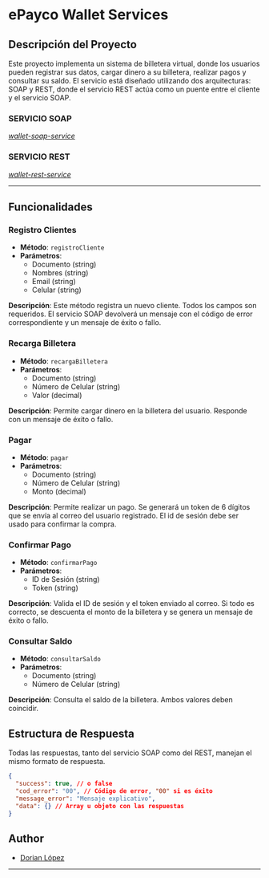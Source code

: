 # ePayco Wallet Services

## Descripción del Proyecto

Este proyecto implementa un sistema de billetera virtual, donde los usuarios pueden registrar sus datos, cargar dinero a su billetera, realizar pagos y consultar su saldo. El servicio está diseñado utilizando dos arquitecturas: SOAP y REST, donde el servicio REST actúa como un puente entre el cliente y el servicio SOAP.

### SERVICIO SOAP

*[wallet-soap-service](wallet-soap-service)*

### SERVICIO REST

*[wallet-rest-service](wallet-rest-service)*

---

## Funcionalidades

### Registro Clientes

- **Método**: `registroCliente`
- **Parámetros**:
  - Documento (string)
  - Nombres (string)
  - Email (string)
  - Celular (string)

**Descripción**: Este método registra un nuevo cliente. Todos los campos son requeridos. El servicio SOAP devolverá un mensaje con el código de error correspondiente y un mensaje de éxito o fallo.

### Recarga Billetera

- **Método**: `recargaBilletera`
- **Parámetros**:
  - Documento (string)
  - Número de Celular (string)
  - Valor (decimal)

**Descripción**: Permite cargar dinero en la billetera del usuario. Responde con un mensaje de éxito o fallo.

### Pagar

- **Método**: `pagar`
- **Parámetros**:
  - Documento (string)
  - Número de Celular (string)
  - Monto (decimal)

**Descripción**: Permite realizar un pago. Se generará un token de 6 dígitos que se envía al correo del usuario registrado. El id de sesión debe ser usado para confirmar la compra.

### Confirmar Pago

- **Método**: `confirmarPago`
- **Parámetros**:
  - ID de Sesión (string)
  - Token (string)

**Descripción**: Valida el ID de sesión y el token enviado al correo. Si todo es correcto, se descuenta el monto de la billetera y se genera un mensaje de éxito o fallo.

### Consultar Saldo

- **Método**: `consultarSaldo`
- **Parámetros**:
  - Documento (string)
  - Número de Celular (string)

**Descripción**: Consulta el saldo de la billetera. Ambos valores deben coincidir.

## Estructura de Respuesta

Todas las respuestas, tanto del servicio SOAP como del REST, manejan el mismo formato de respuesta.

```json
{
  "success": true, // o false
  "cod_error": "00", // Código de error, "00" si es éxito
  "message_error": "Mensaje explicativo",
  "data": {} // Array u objeto con las respuestas
}
```

## Author

- [Dorian López](https://www.linkedin.com/in/dorian-lorz/)

---